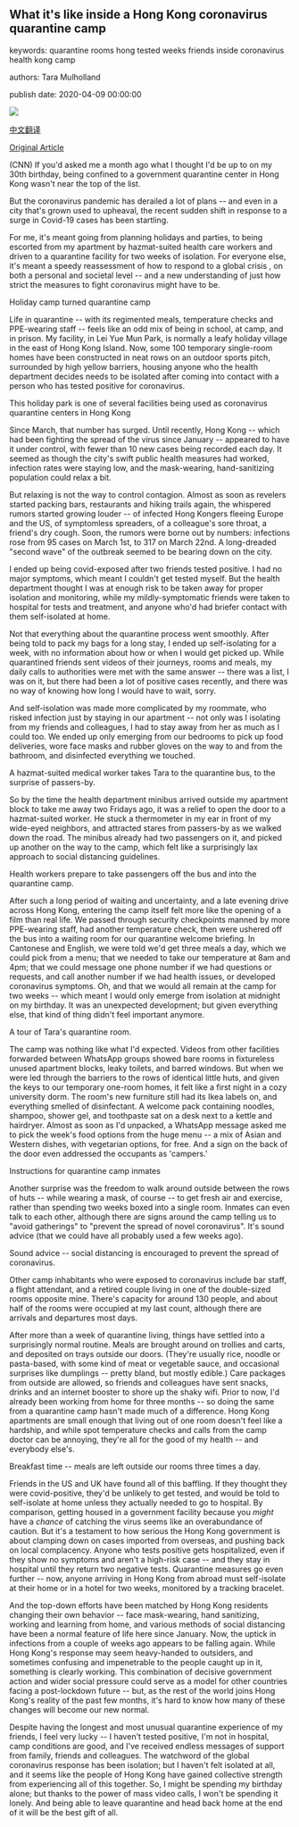 ## What it's like inside a Hong Kong coronavirus quarantine camp

keywords: quarantine rooms hong tested weeks friends inside coronavirus health kong camp

authors: Tara Mulholland

publish date: 2020-04-09 00:00:00

![](https://cdn.cnn.com/cnnnext/dam/assets/200408172822-hk-quarantine-camp-super-tease.jpg)

[中文翻译](What%20it%27s%20like%20inside%20a%20Hong%20Kong%20coronavirus%20quarantine%20camp_zh.md)

[Original Article](https://edition.cnn.com/2020/04/09/homepage2/hong-kong-coronavirus-quarantine-diary-intl-hnk/index.html)

(CNN) If you'd asked me a month ago what I thought I'd be up to on my 30th birthday, being confined to a government quarantine center in Hong Kong wasn't near the top of the list.

But the coronavirus pandemic has derailed a lot of plans -- and even in a city that's grown used to upheaval, the recent sudden shift in response to a surge in Covid-19 cases has been startling.

For me, it's meant going from planning holidays and parties, to being escorted from my apartment by hazmat-suited health care workers and driven to a quarantine facility for two weeks of isolation. For everyone else, it's meant a speedy reassessment of how to respond to a global crisis , on both a personal and societal level -- and a new understanding of just how strict the measures to fight coronavirus might have to be.

Holiday camp turned quarantine camp

Life in quarantine -- with its regimented meals, temperature checks and PPE-wearing staff -- feels like an odd mix of being in school, at camp, and in prison. My facility, in Lei Yue Mun Park, is normally a leafy holiday village in the east of Hong Kong Island. Now, some 100 temporary single-room homes have been constructed in neat rows on an outdoor sports pitch, surrounded by high yellow barriers, housing anyone who the health department decides needs to be isolated after coming into contact with a person who has tested positive for coronavirus.

This holiday park is one of several facilities being used as coronavirus quarantine centers in Hong Kong

Since March, that number has surged. Until recently, Hong Kong -- which had been fighting the spread of the virus since January -- appeared to have it under control, with fewer than 10 new cases being recorded each day. It seemed as though the city's swift public health measures had worked, infection rates were staying low, and the mask-wearing, hand-sanitizing population could relax a bit.

But relaxing is not the way to control contagion. Almost as soon as revelers started packing bars, restaurants and hiking trails again, the whispered rumors started growing louder -- of infected Hong Kongers fleeing Europe and the US, of symptomless spreaders, of a colleague's sore throat, a friend's dry cough. Soon, the rumors were borne out by numbers: infections rose from 95 cases on March 1st, to 317 on March 22nd. A long-dreaded "second wave" of the outbreak seemed to be bearing down on the city.

I ended up being covid-exposed after two friends tested positive. I had no major symptoms, which meant I couldn't get tested myself. But the health department thought I was at enough risk to be taken away for proper isolation and monitoring, while my mildly-symptomatic friends were taken to hospital for tests and treatment, and anyone who'd had briefer contact with them self-isolated at home.

Not that everything about the quarantine process went smoothly. After being told to pack my bags for a long stay, I ended up self-isolating for a week, with no information about how or when I would get picked up. While quarantined friends sent videos of their journeys, rooms and meals, my daily calls to authorities were met with the same answer -- there was a list, I was on it, but there had been a lot of positive cases recently, and there was no way of knowing how long I would have to wait, sorry.

And self-isolation was made more complicated by my roommate, who risked infection just by staying in our apartment -- not only was I isolating from my friends and colleagues, I had to stay away from her as much as I could too. We ended up only emerging from our bedrooms to pick up food deliveries, wore face masks and rubber gloves on the way to and from the bathroom, and disinfected everything we touched.

A hazmat-suited medical worker takes Tara to the quarantine bus, to the surprise of passers-by.

So by the time the health department minibus arrived outside my apartment block to take me away two Fridays ago, it was a relief to open the door to a hazmat-suited worker. He stuck a thermometer in my ear in front of my wide-eyed neighbors, and attracted stares from passers-by as we walked down the road. The minibus already had two passengers on it, and picked up another on the way to the camp, which felt like a surprisingly lax approach to social distancing guidelines.

Health workers prepare to take passengers off the bus and into the quarantine camp.

After such a long period of waiting and uncertainty, and a late evening drive across Hong Kong, entering the camp itself felt more like the opening of a film than real life. We passed through security checkpoints manned by more PPE-wearing staff, had another temperature check, then were ushered off the bus into a waiting room for our quarantine welcome briefing. In Cantonese and English, we were told we'd get three meals a day, which we could pick from a menu; that we needed to take our temperature at 8am and 4pm; that we could message one phone number if we had questions or requests, and call another number if we had health issues, or developed coronavirus symptoms. Oh, and that we would all remain at the camp for two weeks -- which meant I would only emerge from isolation at midnight on my birthday. It was an unexpected development; but given everything else, that kind of thing didn't feel important anymore.

A tour of Tara's quarantine room.

The camp was nothing like what I'd expected. Videos from other facilities forwarded between WhatsApp groups showed bare rooms in fixtureless unused apartment blocks, leaky toilets, and barred windows. But when we were led through the barriers to the rows of identical little huts, and given the keys to our temporary one-room homes, it felt like a first night in a cozy university dorm. The room's new furniture still had its Ikea labels on, and everything smelled of disinfectant. A welcome pack containing noodles, shampoo, shower gel, and toothpaste sat on a desk next to a kettle and hairdryer. Almost as soon as I'd unpacked, a WhatsApp message asked me to pick the week's food options from the huge menu -- a mix of Asian and Western dishes, with vegetarian options, for free. And a sign on the back of the door even addressed the occupants as 'campers.'

Instructions for quarantine camp inmates

Another surprise was the freedom to walk around outside between the rows of huts -- while wearing a mask, of course -- to get fresh air and exercise, rather than spending two weeks boxed into a single room. Inmates can even talk to each other, although there are signs around the camp telling us to "avoid gatherings" to "prevent the spread of novel coronavirus". It's sound advice (that we could have all probably used a few weeks ago).

Sound advice -- social distancing is encouraged to prevent the spread of coronavirus.

Other camp inhabitants who were exposed to coronavirus include bar staff, a flight attendant, and a retired couple living in one of the double-sized rooms opposite mine. There's capacity for around 130 people, and about half of the rooms were occupied at my last count, although there are arrivals and departures most days.

After more than a week of quarantine living, things have settled into a surprisingly normal routine. Meals are brought around on trollies and carts, and deposited on trays outside our doors. (They're usually rice, noodle or pasta-based, with some kind of meat or vegetable sauce, and occasional surprises like dumplings -- pretty bland, but mostly edible.) Care packages from outside are allowed, so friends and colleagues have sent snacks, drinks and an internet booster to shore up the shaky wifi. Prior to now, I'd already been working from home for three months -- so doing the same from a quarantine camp hasn't made much of a difference. Hong Kong apartments are small enough that living out of one room doesn't feel like a hardship, and while spot temperature checks and calls from the camp doctor can be annoying, they're all for the good of my health -- and everybody else's.

Breakfast time -- meals are left outside our rooms three times a day.

Friends in the US and UK have found all of this baffling. If they thought they were covid-positive, they'd be unlikely to get tested, and would be told to self-isolate at home unless they actually needed to go to hospital. By comparison, getting housed in a government facility because you *might* have a *chance* of catching the virus seems like an overabundance of caution. But it's a testament to how serious the Hong Kong government is about clamping down on cases imported from overseas, and pushing back on local complacency. Anyone who tests positive gets hospitalized, even if they show no symptoms and aren't a high-risk case -- and they stay in hospital until they return two negative tests. Quarantine measures go even further -- now, anyone arriving in Hong Kong from abroad must self-isolate at their home or in a hotel for two weeks, monitored by a tracking bracelet.

And the top-down efforts have been matched by Hong Kong residents changing their own behavior -- face mask-wearing, hand sanitizing, working and learning from home, and various methods of social distancing have been a normal feature of life here since January. Now, the uptick in infections from a couple of weeks ago appears to be falling again. While Hong Kong's response may seem heavy-handed to outsiders, and sometimes confusing and impenetrable to the people caught up in it, something is clearly working. This combination of decisive government action and wider social pressure could serve as a model for other countries facing a post-lockdown future -- but, as the rest of the world joins Hong Kong's reality of the past few months, it's hard to know how many of these changes will become our new normal.

Despite having the longest and most unusual quarantine experience of my friends, I feel very lucky -- I haven't tested positive, I'm not in hospital, camp conditions are good, and I've received endless messages of support from family, friends and colleagues. The watchword of the global coronavirus response has been isolation; but I haven't felt isolated at all, and it seems like the people of Hong Kong have gained collective strength from experiencing all of this together. So, I might be spending my birthday alone; but thanks to the power of mass video calls, I won't be spending it lonely. And being able to leave quarantine and head back home at the end of it will be the best gift of all.